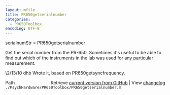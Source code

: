 ```yaml
---
layout: mfile
title: PR650getserialnumber
categories:
  - PR650Toolbox
encoding: UTF-8
---
```


serialnumStr = PR650getserialnumber

Get the serial number from the PR-650.  Sometimes
it's useful to be able to find out
which of the instruments in the lab was
used for any particular measurement.

\2/13/10  dhb  Wrote it, based on PR650getsyncfrequency.


<div class="code_header" style="text-align:right;">
  <span style="float:left;">Path&nbsp;&nbsp;</span> <span class="counter">Retrieve <a href=
  "https://raw.github.com/Psychtoolbox-3/Psychtoolbox-3/beta/./PsychHardware/PR650Toolbox/PR650getserialnumber.m">current version from GitHub</a> | View <a href=
  "https://github.com/Psychtoolbox-3/Psychtoolbox-3/commits/beta/./PsychHardware/PR650Toolbox/PR650getserialnumber.m">changelog</a></span>
</div>
<div class="code">
  <code>./PsychHardware/PR650Toolbox/PR650getserialnumber.m</code>
</div>
